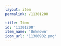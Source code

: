 ```yaml
---
layout: item
permalink: /11301200

title: Item
id: '11301200'
item_name: 'Unknown'
icon_url: '11300902.png'
---
```

